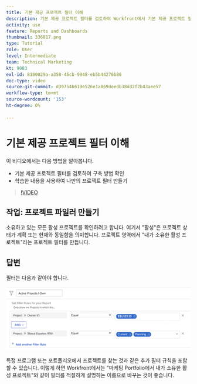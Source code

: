 ```yaml
---
title: 기본 제공 프로젝트 필터 이해
description: 기본 제공 프로젝트 필터를 검토하여 Workfront에서 기본 제공 프로젝트 필터가 빌드되는 방법을 확인하고 고유한 프로젝트 필터를 만드는 방법을 알아봅니다.
activity: use
feature: Reports and Dashboards
thumbnail: 336817.png
type: Tutorial
role: User
level: Intermediate
team: Technical Marketing
kt: 9083
exl-id: 8180029a-a350-45cb-9948-eb5b44276b86
doc-type: video
source-git-commit: d39754b619e526e1a869deedb38dd2f2b43aee57
workflow-type: tm+mt
source-wordcount: '153'
ht-degree: 0%

---
```


# 기본 제공 프로젝트 필터 이해

이 비디오에서는 다음 방법을 알아봅니다.

* 기본 제공 프로젝트 필터를 검토하여 구축 방법 확인
* 학습한 내용을 사용하여 나만의 프로젝트 필터 만들기

>[!VIDEO](https://video.tv.adobe.com/v/336817/?quality=12)


## 작업: 프로젝트 파일러 만들기

소유하고 있는 모든 활성 프로젝트를 확인하려고 합니다. 여기서 &quot;활성&quot;은 프로젝트 상태가 계획 또는 현재와 동일함을 의미합니다. 프로젝트 영역에서 &quot;내가 소유한 활성 프로젝트&quot;라는 프로젝트 필터를 만듭니다.

## 답변

필터는 다음과 같아야 합니다.

![프로젝트 필터를 만드는 화면 이미지](assets/opening-built-in-project-filters-1.png)

특정 프로그램 또는 포트폴리오에서 프로젝트를 찾는 것과 같은 추가 필터 규칙을 포함할 수 있습니다. 이렇게 하면 Workfront에서는 &quot;마케팅 Portfolio에서 내가 소유한 활성 프로젝트&quot;와 같이 필터를 적절하게 설명하는 이름으로 바꾸는 것이 좋습니다.

